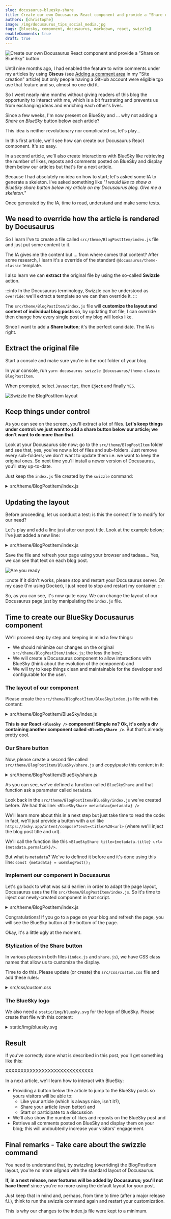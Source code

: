 ```yaml
---
slug: docusaurus-bluesky-share
title: Create our own Docusaurus React component and provide a "Share on BlueSky" button
authors: [christophe]
image: /img/docusaurus_tips_social_media.jpg
tags: [bluesky, component, docusaurus, markdown, react, swizzle]
enableComments: true
draft: true
---
```

<!-- cspell:ignore reposts -->
![Create our own Docusaurus React component and provide a "Share on BlueSky" button](/img/docusaurus_tips_banner.jpg)

Until nine months ago, I had enabled the feature to write comments under my articles by using **Giscus** (see [Adding a comment area](/blog/site-creation) in my "Site creation" article) but only people having a GitHub account were eligible tgo use that feature and so, almost no one did it.

So I went nearly nine months without giving readers of this blog the opportunity to interact with me, which is a bit frustrating and prevents us from exchanging ideas and enriching each other's lives.

Since a few weeks, I'm now present on BlueSky and ... why not adding a *Share on BlueSky* button below each article?

This idea is neither revolutionary nor complicated so, let's play...

In this first article, we'll see how can create our Docusaurus React component. It's so easy.

In a second article, we'll also create interactions with BlueSky like retrieving the number of likes, reposts and comments posted on BlueSky and display them below our articles but that's for a next article.

<!-- truncate -->

Because I had absolutely no idea on how to start; let's asked some IA to generate a skeleton. I've asked something like "*I would like to show a BlueSky share button below my article on my Docusaurus blog. Give me a skeleton.*"

Once generated by the IA, time to read, understand and make some tests.

## We need to override how the article is rendered by Docusaurus

So I learn I've to create a file called `src/theme/BlogPostItem/index.js` file and just put some content to it.

The IA gives me the content but ... from where comes that content? After some research, I learn it's a override of the standard `@docusaurus/theme-classic` template.

I also learn we can **extract** the original file by using the so-called **Swizzle** action.

:::info
In the Docusaurus terminology, Swizzle can be understood as `override`: we'll extract a template so we can then override it.
:::

The `src/theme/BlogPostItem/index.js` file will **customize the layout and content of individual blog posts** so, by updating that file, I can override then change how every single post of my blog will looks like.

Since I want to add a **Share button**; it's the perfect candidate. The IA is right.

## Extract the original file

Start a console and make sure you're in the root folder of your blog.

In your console, run `yarn docusaurus swizzle @docusaurus/theme-classic BlogPostItem`.

When prompted, select `Javascript`, then **`Eject`** and finally `YES`.

![Swizzle the BlogPostItem layout](./images/swizzle_blogpostitem.png)

## Keep things under control

As you can see on the screen, you'll extract a lot of files. **Let's keep things under control: we just want to add a share button below our article; we don't want to do more than that.**

Look at your Docusaurus site now; go to the `src/theme/BlogPostItem` folder and see that, yes, you've now a lot of files and sub-folders. Just remove every sub-folders; we don't want to update them i.e. we want to keep the original ones. So next time you'll install a newer version of Docusaurus, you'll stay up-to-date.

Just keep the `index.js` file created by the `swizzle` command:

<details>

<summary>src/theme/BlogPostItem/index.js</summary>

```javascript
import React from 'react';
import clsx from 'clsx';
import {useBlogPost} from '@docusaurus/plugin-content-blog/client';
import BlogPostItemContainer from '@theme/BlogPostItem/Container';
import BlogPostItemHeader from '@theme/BlogPostItem/Header';
import BlogPostItemContent from '@theme/BlogPostItem/Content';
import BlogPostItemFooter from '@theme/BlogPostItem/Footer';
// apply a bottom margin in list view
function useContainerClassName() {
  const {isBlogPostPage} = useBlogPost();
  return !isBlogPostPage ? 'margin-bottom--xl' : undefined;
}
export default function BlogPostItem({children, className}) {
  const containerClassName = useContainerClassName();
  return (
    <BlogPostItemContainer className={clsx(containerClassName, className)}>
      <BlogPostItemHeader />
      <BlogPostItemContent>{children}</BlogPostItemContent>
      <BlogPostItemFooter />
    </BlogPostItemContainer>
  );
}
```

</details>

## Updating the layout

Before proceeding, let us conduct a test: is this the correct file to modify for our need?

Let's play and add a line just after our post title. Look at the example below; I've just added a new line:

<details>

<summary>src/theme/BlogPostItem/index.js</summary>

```javascript
import React from 'react';
import clsx from 'clsx';
import {useBlogPost} from '@docusaurus/plugin-content-blog/client';
import BlogPostItemContainer from '@theme/BlogPostItem/Container';
import BlogPostItemHeader from '@theme/BlogPostItem/Header';
import BlogPostItemContent from '@theme/BlogPostItem/Content';
import BlogPostItemFooter from '@theme/BlogPostItem/Footer';
// apply a bottom margin in list view
function useContainerClassName() {
  const {isBlogPostPage} = useBlogPost();
  return !isBlogPostPage ? 'margin-bottom--xl' : undefined;
}
export default function BlogPostItem({children, className}) {
  const containerClassName = useContainerClassName();
  return (
    <BlogPostItemContainer className={clsx(containerClassName, className)}>
      <BlogPostItemHeader />
      // highlight-next-line
      {/* Just after the blog post title, we'll add a "Are you ready" text */}
      // highlight-next-line
      <strong style={{color:"red"}}>Are you ready to update your BlogPostItem layout?</strong>
      <BlogPostItemContent>{children}</BlogPostItemContent>
      <BlogPostItemFooter />
    </BlogPostItemContainer>
  );
}
```

</details>

Save the file and refresh your page using your browser and tadaaa... Yes, we can see that text on each blog post.

![Are you ready](./images/are_you_ready.png)

:::note
If it didn't works, please stop and restart your Docusaurus server. On my case (I'm using Docker), I just need to stop and restart my container.
:::

So, as you can see, it's now quite easy. We can change the layout of our Docusaurus page just by manipulating the `ìndex.js` file.

## Time to create our BlueSky Docusaurus component

We'll proceed step by step and keeping in mind a few things:

* We should minimize our changes on the original `src/theme/BlogPostItem/index.js`; the less the best;
* We will create a Docusaurus component to allow interactions with BlueSky (think about the evolution of the component) and
* We will try to keep things clean and maintainable for the developer and configurable for the user.

### The layout of our component

Please create the `src/theme/BlogPostItem/BlueSky/index.js` file with this content:

<details>

<summary>src/theme/BlogPostItem/BlueSky/index.js</summary>

```javascript
import BlueSkyShare from "./share";
import PropTypes from "prop-types";

export default function BlueSky({ metadata }) {
  return (
    <div className="blueSkyContainer">
      <BlueSkyShare metadata={metadata} />
    </div>
  );
}

BlueSky.propTypes = {
  metadata: PropTypes.shape({
    frontMatter: PropTypes.shape({
      blueSkyRecordKey: PropTypes.string,
    }),
  }).isRequired,
};

```

</details>

**This is our React `<BlueSky />` component! Simple no?  Ok, it's only a div containing another component called `<BlueSkyShare />`**. But that's already pretty cool.

### Our Share button

Now, please create a second file called `src/theme/BlogPostItem/BlueSky/share.js` and copy/paste this content in it:

<details>

<summary>src/theme/BlogPostItem/BlueSky/share.js</summary>

```javascript
import clsx from "clsx";
import PropTypes from "prop-types";
import useDocusaurusContext from "@docusaurus/useDocusaurusContext";

export default function BlueSkyShare({ metadata}) {
  const blueSkyRecordKey = metadata?.frontMatter?.blueSkyRecordKey;

  if (blueSkyRecordKey) return;

  const { siteConfig } = useDocusaurusContext();

  console.log(metadata);

  if (!metadata.title || !metadata.permalink) {
    console.debug("<BlueSkyShare> Missing required properties", { metadata });
    return null;
  }

  const shareLink =
    `https://bsky.app/intent/compose?text=` +
    `${encodeURIComponent(metadata.title)}%20${siteConfig.url}${encodeURIComponent(
      metadata.permalink
    )}`;

  return (
    <a href={shareLink} target="_blank" rel="noopener noreferrer" className={clsx("blueSkyButton", "button")} aria-label="Share this post on BlueSky">
      <img src="/img/bluesky.svg" alt="Bluesky Icon" width="20" height="20" />
      Share on BlueSky
    </a>
  );
}

BlueSkyShare.propTypes = {
  metadata: PropTypes.shape({
    title: PropTypes.string.isRequired,
    url: PropTypes.string.isRequired,
    frontMatter: PropTypes.shape({
      blueSkyRecordKey: PropTypes.string
    })
  }).isRequired
};

```

</details>

As you can see, we've defined a function called `BlueSkyShare` and that function ask a parameter called `metadata`.

Look back in the `src/theme/BlogPostItem/BlueSky/index.js` we've created before. We had this line: `<BlueSkyShare metadata={metadata} />`

We'll learn more about this in a next step but just take time to read the code: in fact, we'll just provide a button with a url like `https://bsky.app/intent/compose?text=<title>%20<url>` (where we'll inject the blog post title and url).

We'll call the function like this `<BlueSkyShare title={metadata.title} url={metadata.permalink}/>`.

But what is `metadata`? We've to defined it before and it's done using this line: `const {metadata} = useBlogPost();`

### Implement our component in Docusaurus

Let's go back to what was said earlier: in order to adapt the page layout, Docusaurus uses the file `src/theme/BlogPostItem/index.js`. So it's time to inject our newly-created component in that script.

<details>

<summary>src/theme/BlogPostItem/index.js</summary>

```javascript
import React from 'react';
import clsx from 'clsx';
import {useBlogPost} from '@docusaurus/plugin-content-blog/client';
import BlogPostItemContainer from '@theme/BlogPostItem/Container';
import BlogPostItemHeader from '@theme/BlogPostItem/Header';
import BlogPostItemContent from '@theme/BlogPostItem/Content';
import BlogPostItemFooter from '@theme/BlogPostItem/Footer';

// highlight-next-line
// import our BlueSky component
// highlight-next-line
import BlueSky from "./BlueSky/index.js";

// apply a bottom margin in list view
function useContainerClassName() {
  const {isBlogPostPage} = useBlogPost();
  return !isBlogPostPage ? 'margin-bottom--xl' : undefined;
}

export default function BlogPostItem({ children, className }) {
  // highlight-next-line
  // We need to retrieve the isBlogPostPage flag
  // highlight-next-line
  const { metadata, isBlogPostPage } = useBlogPost();
  const containerClassName = useContainerClassName();
  return (
    <BlogPostItemContainer className={clsx(containerClassName, className)}>
      <BlogPostItemHeader />
      <BlogPostItemContent>{children}</BlogPostItemContent>
      <BlogPostItemFooter />
      // highlight-next-line
      {/* Only display BlueSky components on the post page; not the blog view */}
      // highlight-next-line
      {isBlogPostPage && <BlueSky metadata={metadata} />}
    </BlogPostItemContainer>
  );
}
```

</details>

Congratulations! If you go to a page on your blog and refresh the page, you will see the BlueSky button at the bottom of the page.

Okay, it's a little ugly at the moment.

### Stylization of the Share button

In various places in both files (`index.js` and `share.js`), we have CSS class names that allow us to customize the display.

Time to do this. Please update (or create) the `src/css/custom.css` file and add these rules:

<details>

<summary>src/css/custom.css</summary>

```css
.blueSkyContainer {
  margin-top: 2rem;
  padding-top: 1.5rem;
  border-top: 1px solid var(--ifm-color-emphasis-200);
}

.blueSkyButton {
  display: inline-flex;
  align-items: center;
  gap: 0.4rem;
  padding: 0.4rem 0.9rem;
  background-color: #f5f5f5;
  color: #333333;
  font-weight: 400;
  font-size: 0.9rem;
  border-radius: 6px;
  text-decoration: none;
  transition: background-color 0.2s ease, color 0.2s ease;
  box-shadow: none;
  border: 1px solid #ddd;
  margin-right: 0.4rem;
}

.blueSkyButton:hover {
  background-color: #0062cc;
}
```

</details>

### The BlueSky logo

We also need a `static/img/bluesky.svg` for the logo of BlueSky. Please create that file with this content:

<details>

<summary>static/img/bluesky.svg</summary>

```xml
<?xml version="1.0" encoding="UTF-8"?>
<svg width="600" height="530" version="1.1" xmlns="http://www.w3.org/2000/svg">
 <path d="m135.72 44.03c66.496 49.921 138.02 151.14 164.28 205.46 26.262-54.316 97.782-155.54 164.28-205.46 47.98-36.021 125.72-63.892 125.72 24.795 0 17.712-10.155 148.79-16.111 170.07-20.703 73.984-96.144 92.854-163.25 81.433 117.3 19.964 147.14 86.092 82.697 152.22-122.39 125.59-175.91-31.511-189.63-71.766-2.514-7.3797-3.6904-10.832-3.7077-7.8964-0.0174-2.9357-1.1937 0.51669-3.7077 7.8964-13.714 40.255-67.233 197.36-189.63 71.766-64.444-66.128-34.605-132.26 82.697-152.22-67.108 11.421-142.55-7.4491-163.25-81.433-5.9562-21.282-16.111-152.36-16.111-170.07 0-88.687 77.742-60.816 125.72-24.795z" fill="#1185fe"/>
</svg>
```

</details>

## Result

If you've correctly done what is described in this post, you'll get something like this:

XXXXXXXXXXXXXXXXXXXXXXXXXXXXX

In a next article, we'll learn how to interact with BlueSky:

* Providing a button below the article to jump to the BlueSky posts so yours visitors will be able to:
  * Like your article (which is always nice, isn't it?),
  * Share your article (even better) and
  * Start or participate to a discussion
* We'll also show the number of likes and reposts on the BlueSky post and
* Retrieve all comments posted on BlueSky and display them on your blog; this will undoubtedly increase your visitors' engagement.

## Final remarks - Take care about the swizzle command

You need to understand that, by swizzling (overriding) the BlogPostItem layout, you're no more *aligned* with the standard layout of Docusaurus.

**If, in a next release, new features will be added by Docusaurus; you'll not have them!** since you're no more using the default layout for your post.

Just keep that in mind and, perhaps, from time to time (after a major release f.i.), think to run the swizzle command again and restart your customization.

This is why our changes to the index.js file were kept to a minimum.
